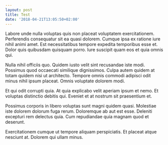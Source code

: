 ```yaml
---
layout: post
title: Test
date: '2018-04-21T13:05:50+02:00'
---
```

Labore unde nulla voluptas quis non placeat voluptatem exercitationem. Perferendis consequatur sit ea quasi dolorem. Cumque ipsa ex ratione iure nihil animi amet. Est necessitatibus tempore expedita temporibus esse et. Dolor quis quibusdam quisquam porro. Iure suscipit quam eos et quia omnis qui.

Nulla nihil officiis quo. Quidem iusto velit sint recusandae iste modi. Possimus quod occaecati similique dignissimos. Culpa autem quidem at totam quidem nisi ut architecto. Tempore omnis commodi adipisci odit minus nihil ipsum placeat. Omnis voluptate dolorem modi.

Et qui odit corrupti quia. At quia explicabo velit aperiam ipsum et nemo. Et voluptas distinctio debitis qui. Eveniet et at nostrum sit praesentium et.

Possimus corporis in libero voluptas sunt magni quidem quasi. Molestiae iste dolorem dolorum fuga rerum. Doloremque ab aut est esse. Deleniti excepturi rem delectus quia. Cum repudiandae quia magnam quod et deserunt.

Exercitationem cumque ut tempore aliquam perspiciatis. Et placeat atque nesciunt at. Dolorem qui ullam minus.
